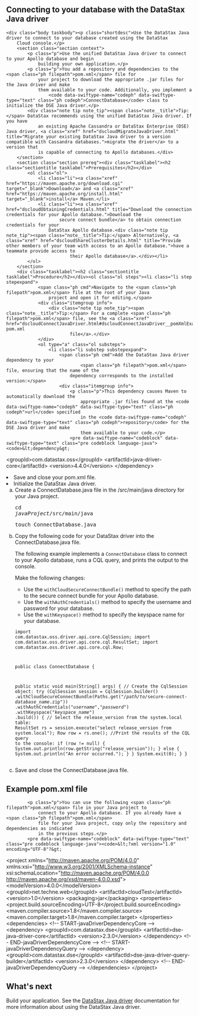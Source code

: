<head>
<body>
<div class="col-lg-9 col-md-9 col-sm-12" id="wh_topic_body">
                        <div class=" wh_topic_content body "><main role="main"><article role="article" aria-labelledby="ariaid-title1">
    <h1 class="title topictitle1" id="ariaid-title1">Connecting to your database with the DataStax Java driver</h1>
    
    
    <div class="body taskbody"><p class="shortdesc">Use the DataStax Java driver to connect to your database created using the DataStax
        Cloud console.</p>
        <section class="section context">
            <p class="p">Use the unified DataStax Java driver to connect to your Apollo database and begin
                building your own application.</p>
            <p class="p">You add a repository and dependencies to the <span class="ph filepath">pom.xml</span> file for
                your project to download the appropriate .jar files for the Java driver and make
                them available to your code. Additionally, you implement a
                    <code data-swiftype-name="codeph" data-swiftype-type="text" class="ph codeph">ConnectDatabase</code> class to initialize the DSE Java driver.</p>
            <div class="note tip note_tip"><span class="note__title">Tip:</span> DataStax recommends using the unified DataStax Java driver. If you have
                an existing Apache Cassandra or DataStax Enterprise (DSE) Java driver, <a class="xref" href="dscloudMigrateJavaDriver.html" title="Migrate your existing DataStax Java driver to a version compatible with Cassandra databases.">migrate the driver</a> to a version that
                is capable of connecting to Apollo databases.</div>
        </section>
        <section class="section prereq"><div class="tasklabel"><h2 class="sectiontitle tasklabel">Prerequisites</h2></div>
            <ol class="ol">
                <li class="li"><a class="xref" href="https://maven.apache.org/download.cgi" target="_blank">Download</a> and <a class="xref" href="https://maven.apache.org/install.html" target="_blank">install</a> Maven.</li>
                <li class="li"><a class="xref" href="dscloudObtainingCredentials.html" title="Download the connection credentials for your Apollo database.">Download the
                        secure connect bundle</a> to obtain connection credentials for your
                    DataStax Apollo database.<div class="note tip note_tip"><span class="note__title">Tip:</span> Alternatively, <a class="xref" href="dscloudShareClusterDetails.html" title="Provide other members of your team with access to an Apollo database.">have a teammate provide access to
                            their Apollo database</a>.</div></li>
            </ol>
        </section>
        <div class="tasklabel"><h2 class="sectiontitle tasklabel">Procedure</h2></div><ol class="ol steps"><li class="li step stepexpand">
                <span class="ph cmd">Navigate to the <span class="ph filepath">pom.xml</span> file at the root of your Java
                    project and open it for editing.</span>
                <div class="itemgroup info">
                    <div class="note tip note_tip"><span class="note__title">Tip:</span> For a complete <span class="ph filepath">pom.xml</span> file, see the <a class="xref" href="dscloudConnectJavaDriver.html#dscloudConnectJavaDriver__pomXmlExample">Example pom.xml
                            file</a>.</div>
                </div>
                <ol type="a" class="ol substeps">
                    <li class="li substep substepexpand">
                        <span class="ph cmd">Add the DataStax Java driver dependency to your
                                <span class="ph filepath">pom.xml</span> file, ensuring that the name of the
                            dependency corresponds to the installed version:</span>
                        <div class="itemgroup info">
                            <p class="p">This dependency causes Maven to automatically download the
                                appropriate .jar files found at the <code data-swiftype-name="codeph" data-swiftype-type="text" class="ph codeph">url</code> specified
                                in the <code data-swiftype-name="codeph" data-swiftype-type="text" class="ph codeph">repository</code> for the DSE Java driver and make
                                them available to your code.</p>
                            <pre data-swiftype-name="codeblock" data-swiftype-type="text" class="pre codeblock language-java"><code>&lt;dependency&gt;
  &lt;groupId&gt;com.datastax.oss&lt;/groupId&gt;
  &lt;artifactId&gt;java-driver-core&lt;/artifactId&gt;
  &lt;version&gt;4.4.0&lt;/version&gt;
&lt;/dependency&gt;
</code></pre>
                        </div>
                    </li>
                    <li class="li substep substepexpand">
                        <span class="ph cmd">Save and close your <span class="ph filepath">pom.xml</span> file.</span>
                    </li>
                </ol>
            </li><li class="li step stepexpand">
                <span class="ph cmd">Initialize the DataStax Java driver.</span>
                <ol type="a" class="ol substeps">
                    <li class="li substep substepexpand">
                        <span class="ph cmd">Create a <span class="ph filepath">ConnectDatabase.java</span> file in the
                                <span class="ph filepath">/src/main/java</span> directory for your Java
                            project.</span>
                        <div class="itemgroup info">
                            <pre class="pre screen language-bash">cd <var class="keyword varname">javaProject</var>/src/main/java</pre>
                            <pre class="pre screen language-bash">touch ConnectDatabase.java</pre>
                        </div>
                    </li>
                    <li class="li substep substepexpand">
                        <span class="ph cmd">Copy the following code for your DataStax driver into the
                                <span class="ph filepath">ConnectDatabase.java</span> file.</span>
                        <div class="itemgroup info">
                            <p class="p">The following example implements a <code data-swiftype-name="codeph" data-swiftype-type="text" class="ph codeph">ConnectDatabase</code>
                                class to connect to your Apollo database, runs a CQL query, and
                                prints the output to the console.</p>
                            <div class="p">Make the following changes:<ul class="ul">
                                    <li class="li">Use the <code data-swiftype-name="codeph" data-swiftype-type="text" class="ph codeph">withCloudSecureConnectBundle()</code>
                                        method to specify the path to the secure connect bundle for
                                        your Apollo database.</li>
                                    <li class="li">Use the <code data-swiftype-name="codeph" data-swiftype-type="text" class="ph codeph">withAuthCredentials()</code> method to
                                        specify the username and password for your database.</li>
                                    <li class="li">Use the <code data-swiftype-name="codeph" data-swiftype-type="text" class="ph codeph">withKeyspace()</code> method to specify
                                        the keyspace name for your database.</li>
                                </ul></div>
                            <pre data-swiftype-name="codeblock" data-swiftype-type="text" class="pre codeblock language-java"><code>import com.datastax.oss.driver.api.core.CqlSession;
import com.datastax.oss.driver.api.core.cql.ResultSet;
import com.datastax.oss.driver.api.core.cql.Row;

public class ConnectDatabase {

   public static void main(String[] args) {
       // Create the CqlSession object:
       try (CqlSession session = CqlSession.builder()
           .withCloudSecureConnectBundle(Paths.get("<var class="keyword varname">/path/to/</var>secure-connect-<var class="keyword varname">database_name</var>.zip"))
           .withAuthCredentials("<var class="keyword varname">username</var>","<var class="keyword varname">password</var>")
           .withKeyspace("<var class="keyword varname">keyspace_name</var>")
           .build()) {
           // Select the release_version from the system.local table:
           ResultSet rs = session.execute("select release_version from system.local");
           Row row = rs.one();
           //Print the results of the CQL query to the console:
           if (row != null) {
               System.out.println(row.getString("release_version"));
           } else {
               System.out.println("An error occurred.");
           }
       }
       System.exit(0);
   }
}
</code></pre>
                        </div>
                    </li>
                    <li class="li substep substepexpand">
                        <span class="ph cmd">Save and close the <span class="ph filepath">ConnectDatabase.java</span>
                            file.</span>
                    </li>
                </ol>
            </li></ol>
        <section class="example" id="dscloudConnectJavaDriver__pomXmlExample"><h2 class="title sectiontitle collapseOnLoad">Example pom.xml file</h2>
            
            <p class="p">You can use the following <span class="ph filepath">pom.xml</span> file in your Java project to
                connect to your Apollo database. If you already have a <span class="ph filepath">pom.xml</span>
                file for your Java project, copy only the repository and dependencies as indicated
                in the previous steps.</p>
            <pre data-swiftype-name="codeblock" data-swiftype-type="text" class="pre codeblock language-java"><code>&lt;?xml version="1.0" encoding="UTF-8"?&gt;
&lt;project xmlns="http://maven.apache.org/POM/4.0.0" xmlns:xsi="http://www.w3.org/2001/XMLSchema-instance" xsi:schemaLocation="http://maven.apache.org/POM/4.0.0 http://maven.apache.org/xsd/maven-4.0.0.xsd"&gt;
    &lt;modelVersion&gt;4.0.0&lt;/modelVersion&gt;
    &lt;groupId&gt;net.techne.web&lt;/groupId&gt;
    &lt;artifactId&gt;cloudTest&lt;/artifactId&gt;
    &lt;version&gt;1.0&lt;/version&gt;
    &lt;packaging&gt;jar&lt;/packaging&gt;
    &lt;properties&gt;
        &lt;project.build.sourceEncoding&gt;UTF-8&lt;/project.build.sourceEncoding&gt;
        &lt;maven.compiler.source&gt;1.8&lt;/maven.compiler.source&gt;
        &lt;maven.compiler.target&gt;1.8&lt;/maven.compiler.target&gt;
    &lt;/properties&gt;
    &lt;dependencies&gt;
        &lt;!-- START-javaDriverDependencyCore --&gt;
        &lt;dependency&gt;
            &lt;groupId&gt;com.datastax.dse&lt;/groupId&gt;
            &lt;artifactId&gt;dse-java-driver-core&lt;/artifactId&gt;
            &lt;version&gt;2.3.0&lt;/version&gt;
        &lt;/dependency&gt;
        &lt;!-- END-javaDriverDependencyCore --&gt;
        &lt;!-- START-javaDriverDependencyQuery --&gt;
        &lt;dependency&gt;
            &lt;groupId&gt;com.datastax.dse&lt;/groupId&gt;
            &lt;artifactId&gt;dse-java-driver-query-builder&lt;/artifactId&gt;
            &lt;version&gt;2.3.0&lt;/version&gt;
        &lt;/dependency&gt;
        &lt;!-- END-javaDriverDependencyQuery --&gt;
    &lt;/dependencies&gt;
&lt;/project&gt;</code></pre>
        </section>
        <section class="section postreq"><div class="tasklabel"><h2 class="sectiontitle tasklabel">What's next</h2></div>
            <p class="p">Build your application. See the <a class="xref" href="/en/developer/java-driver/latest/" target="_blank">DataStax Java driver</a> documentation for
                more information about using the DataStax Java driver.</p>
        </section>
    </div>
</article></main></div>
</body>
</head>
